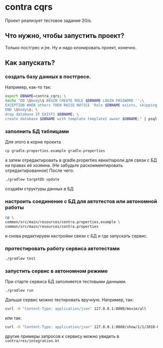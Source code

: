 # сontra cqrs
Проект реализует тестовое задание 2Gis.

## Что нужно, чтобы запустить проект?
Только постгрес и jre. Ну и надо клонировать проект, конечно.

## Как запускать?

### создать базу данных в постгресе.
Например, как-то так:
```bash
export DBNAME=contra_cqrs; \
(echo "DO \$body\$ BEGIN CREATE ROLE $DBNAME LOGIN PASSWORD '';\
EXCEPTION WHEN others THEN RAISE NOTICE 'Role $DBNAME exists, skipping recreation';\
END \$body\$; \
drop database IF EXISTS $DBNAME; \
create database $DBNAME with template template1 owner $DBNAME;" | psql -U postgres)
```
### заполнить БД таблицами
Для этого в корне проекта
```bash
cp gradle.properties.example gradle.properties
```
а затем отредактировать в gradle.properties явки/пароли для связи с БД на правах 
её хозяина. 
(Не забудьте раскомментировать отредактированное)
После чего:
```bash
./gradlew targetDb update
```
создаём структуры данных в БД
### настроить соединение с БД для автотестов или автономной работы
```bash
cp \
common/src/main/resources/contra.properties.example \
common/src/main/resources/contra.properties
```
и снова редактируем настройки связи с БД и где запускать сервис.

### протестировать работу сервиса автотестами

```bash
./gradlew test
```

### запустить сервис в автономном режиме

При старте сервиса БД заполняется тестовыми данными.
```bash
./gradlew run
```
Дальше сервис можно тестировать вручную. Например, так:
```bash
curl -H "Content-Type: application/json" 127.0.0.1:8080/movie/all
```
или так:
```bash
curl -H "Content-Type: application/json" 127.0.0.1:8080/show/1/1/2018-01-01T00:00/2030-12-31T23:59
```
другие примеры запросов к сервису можно увидеть в `contra/res/integration.kt`
